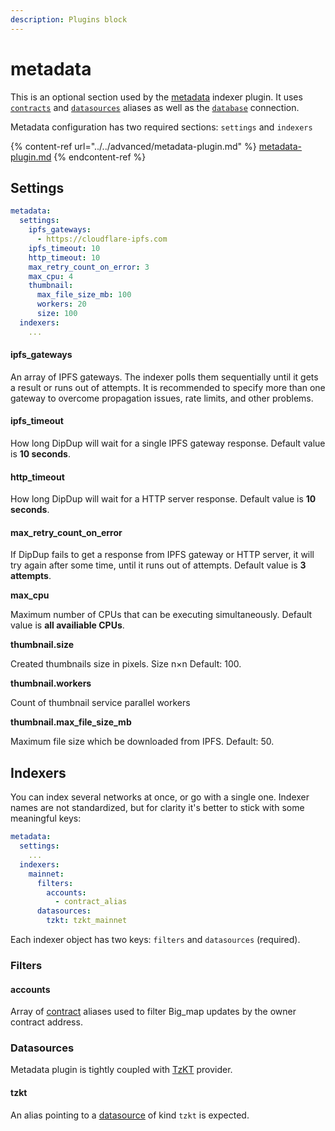 ```yaml
---
description: Plugins block
---
```


# metadata

This is an optional section used by the [metadata](https://github.com/dipdup-net/metadata) indexer plugin. It uses [`contracts`](../contracts.md) and [`datasources`](../datasources.md) aliases as well as the [`database`](../database.md) connection.

Metadata configuration has two required sections: `settings` and `indexers`

{% content-ref url="../../advanced/metadata-plugin.md" %}
[metadata-plugin.md](../../advanced/metadata-plugin.md)
{% endcontent-ref %}

## Settings

```yaml
metadata:
  settings:
    ipfs_gateways:
      - https://cloudflare-ipfs.com
    ipfs_timeout: 10
    http_timeout: 10
    max_retry_count_on_error: 3
    max_cpu: 4
    thumbnail:
      max_file_size_mb: 100
      workers: 20
      size: 100
  indexers:
    ...
```

#### ipfs\_gateways

An array of IPFS gateways. The indexer polls them sequentially until it gets a result or runs out of attempts. It is recommended to specify more than one gateway to overcome propagation issues, rate limits, and other problems.

#### ipfs\_timeout

How long DipDup will wait for a single IPFS gateway response. Default value is **10 seconds**.

#### http\_timeout

How long DipDup will wait for a HTTP server response. Default value is **10 seconds**.

#### max\_retry\_count\_on\_error

If DipDup fails to get a response from IPFS gateway or HTTP server, it will try again after some time, until it runs out of attempts. Default value is **3 attempts**.

**max\_cpu**

Maximum number of CPUs that can be executing simultaneously. Default value is **all availiable CPUs**.

**thumbnail.size**

Created thumbnails size in pixels. Size n×n  Default: 100.

**thumbnail.workers**

Count of thumbnail service parallel workers

**thumbnail.max\_file\_size\_mb**

Maximum file size which be downloaded from IPFS. Default: 50.

## Indexers

You can index several networks at once, or go with a single one. Indexer names are not standardized, but for clarity it's better to stick with some meaningful keys:

```yaml
metadata:
  settings:
    ...
  indexers:
    mainnet:
      filters:
        accounts:
          - contract_alias
      datasources:
        tzkt: tzkt_mainnet
```

Each indexer object has two keys: `filters` and `datasources` (required).

### Filters

#### accounts

Array of [contract](../contracts.md) aliases used to filter Big\_map updates by the owner contract address.

### Datasources

Metadata plugin is tightly coupled with [TzKT](../datasources.md#tzkt) provider.

#### tzkt

An alias pointing to a [datasource](../datasources.md) of kind `tzkt` is expected.

